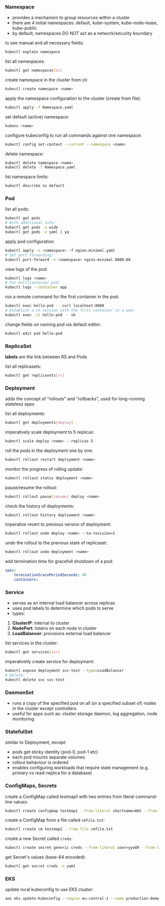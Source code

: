 ### Namespace

- provides a mechanism to group resources within a cluster
- there are 4 initial namespaces: default, kube-system, kube-node-lease, kube-public
- by default, namespaces DO NOT act as a network/security boundary

to see manual and all necessary fields:
```bash
kubectl explain namespace
```

list all namespaces:
```bash
kubectl get namespaces[ns]
```

create namespace in the cluster from cli:
```bash
kubectl create namespace <name>
```

apply the namespace configuration to the cluster (create from file):
```bash
kubectl apply -f Namespace.yaml
```

set default (active) namespace:
```bash
kubens <name>
```

configure kubeconfig to run all commands against one namespace:
```bash
kubectl config set-context --current --namespace <name>
```

delete namespace:
```bash
kubectl delete namespace <name>
kubectl delete -f Namespace.yaml
```

list namespace limits:
```bash
kubectl describe ns default
```

### Pod

list all pods:
```bash
kubectl get pods
# With additional info:
kubectl get pods -o wide
kubectl get pods -o yaml | yq
```

apply pod configuration:
```bash
kubectl apply -n <namespace> -f nginx-minimal.yaml
# Set port forwarding:
kubectl port-forward -n <namespace> nginx-minimal 8080:80
```

view logs of the pod:
```bash
kubectl logs <name>
# For multicontainer pod:
kubectl logs --container app
```

run a remote command for the first container in the pod:
```bash
kubectl exec hello-pod -- curl localhost:8080
# Establish a sh session with the first container in a pod:
kubectl exec -it hello-pod -- sh
```

change fields on running pod via default editor:
```bash
kubectl edit pod hello-pod
```
### ReplicaSet

**labels** are the link between RS and Pods

list all replicasets:
```bash
kubectl get replicasets[rs]
```

### Deployment

adds the concept of "rollouts" and "rollbacks", used for long-running stateless apps

list all deployments:
```bash
kubectl get deployments[deploy]
```

imperatively scale deployment to 5 replicas:
```bash
kubectl scale deploy <name> --replicas 5
```

roll the pods in the deployment one by one:
```bash
kubectl rollout restart deployment <name>
```

monitor the progress of rolling update:
```bash
kubectl rollout status deployment <name>
```

pause/resume the rollout:
```bash
kubectl rollout pause[resume] deploy <name>
```

check the history of deployments:
```bash
kubectl rollout history deployment <name>
```

imperative revert to previous version of deployment:
```bash
kubectl rollout undo deploy <name> --to-revision=1
```

undo the rollout to the previous state of replicaset:
```bash
kubectl rollout undo deployment <name>
```

add termination time for gracefull shutdown of a pod:
```yaml
spec:
	terminationGracePeriodSeconds: 40
	containers:
```
### Service

- serves as an internal load balancer across replicas
- uses pod labels to determine which pods to serve
- types:
1. **ClusterIP**: internal to cluster
2. **NodePort**: listens on each node in cluster
3. **LoadBalancer**: provisions external load balancer

list services in the cluster:
```bash
kubectl get services[svc]
```

imperativelly create service for deployment:
```bash
kubectl expose deployment svc-test --type=LoadBalancer
# Delete:
kubectl delete svc svc-test
```
### DaemonSet

- runs a copy of the specified pod on all (or a specified subset of) nodes in the cluster except controllers
- useful for apps such as: cluster storage daemon, log aggregation, node monitoring

### StatefulSet

similar to Deployment, except:
- pods get sticky identity (pod-0, pod-1 etc)
- each pod mounts separate volumes
- rollout behaviour is ordered
- enables configuring workloads that require state management (e.g. primary vs read-replica for a database)

### ConfigMaps, Secrets

create a ConfigMap called testmap1 with two entries from literal command-line values:
```bash
kubectl create configmap testmap1 --from-literal shortname=AOS --from-literal longname="Agents of Shield"
```

create a ConfigMap from a file called `cmfile.txt`:
```bash
kubectl create cm testmap2 --from-file cmfile.txt
```

create a new Secret called `creds`:
```bash
kubectl create secret generic creds --from-literal user=yye89 --from-literal pwd=Password123
```

get Secret's values (base-64 encoded):
```bash
kubectl get secret creds -o yaml
```

### EKS

update local kubeconfig to use EKS cluster:
```bash
aws eks update-kubeconfig --region eu-central-1 --name production-demo
```